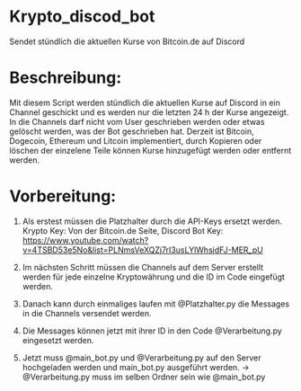 # Krypto_discod_bot
Sendet stündlich die aktuellen Kurse von Bitcoin.de auf Discord

# Beschreibung:
Mit diesem Script werden stündlich die aktuellen Kurse auf Discord in ein Channel geschickt und es werden nur die letzten 24 h der Kurse angezeigt.
In die Channels darf nicht vom User geschrieben werden oder etwas gelöscht werden, was der Bot geschrieben hat. Derzeit ist Bitcoin, Dogecoin, Ethereum und Litcoin implementiert, durch Kopieren oder löschen der einzelene Teile können Kurse hinzugefügt werden oder entfernt werden. 


# Vorbereitung:
1. Als erstest müssen die Platzhalter durch die API-Keys ersetzt werden. 
   Krypto Key: Von der Bitcoin.de Seite, Discord Bot Key: https://www.youtube.com/watch?v=4TSBD53e5No&list=PLNmsVeXQZj7rI3usLYlWhsjdFJ-MER_pU 

2. Im nächsten Schritt müssen die Channels auf dem Server erstellt werden für jede einzelne Kryptowährung und die ID im Code eingefügt werden.

3. Danach kann durch einmaliges laufen mit @Platzhalter.py die Messages in die Channels versendet werden.

4. Die Messages können jetzt mit ihrer ID in den Code @Verarbeitung.py eingesetzt werden.

5. Jetzt muss @main_bot.py und @Verarbeitung.py auf den Server hochgeladen werden und main_bot.py ausgeführt werden.
   -> @Verarbeitung.py muss im selben Ordner sein wie @main_bot.py
   
   
